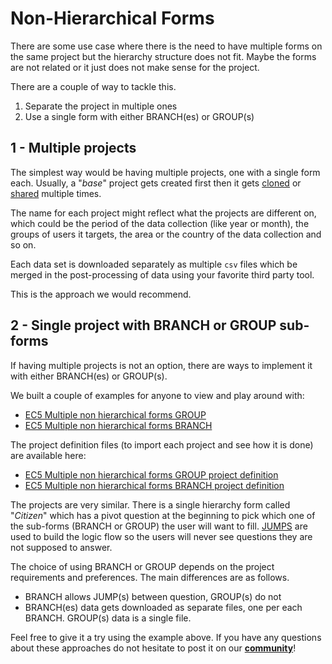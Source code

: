 # Non-Hierarchical Forms

There are some use case where there is the need to have multiple forms on the same project but the hierarchy structure does not fit. Maybe the forms are not related or it just does not make sense for the project.

There are a couple of way to tackle this.

1. Separate the project in multiple ones
2. Use a single form with either BRANCH(es) or GROUP(s)

## 1 - Multiple projects

The simplest way would be having multiple projects, one with a single form each. Usually, a "_base_" project gets created first then it gets [cloned](../web-application/clone-project.md) or [shared](../web-application/import-and-export-projects.md) multiple times.

The name for each project might reflect what the projects are different on, which could be the period of the data collection (like year or month), the groups of users it targets, the area or the country of the data collection and so on.

Each data set is downloaded separately as multiple `csv` files which be merged in the post-processing of data using your favorite third party tool.

This is the approach we would recommend.

## 2 - Single project with BRANCH or GROUP sub-forms

If having multiple projects is not an option, there are ways to implement it with either BRANCH(es) or GROUP(s).

We built a couple of examples for anyone to view and play around with:

* [EC5 Multiple non hierarchical forms GROUP](https://five.epicollect.net/project/ec5-multiple-non-hierarchical-forms-group)
* [EC5 Multiple non hierarchical forms BRANCH](https://five.epicollect.net/project/ec5-multiple-non-hierarchical-forms-branch)

The project definition files (to import each project and see how it is done) are available here:

* [EC5 Multiple non hierarchical forms GROUP project definition](https://drive.google.com/file/d/1nSZmoIuJIotILvxNFF25SW0wmnc8-Mz8/view)
* [EC5 Multiple non hierarchical forms BRANCH project definition](https://drive.google.com/file/d/1eoTOWonDe0\_Bxz722QoPPY-sF8fxhdrc/view)

The projects are very similar. There is a single hierarchy form called "_Citizen_" which has a pivot question at the beginning to pick which one of the sub-forms (BRANCH or GROUP) the user will want to fill. [JUMPS](../formbuilder/jumps.md) are used to build the logic flow so the users will never see questions they are not supposed to answer.

The choice of using BRANCH or GROUP depends on the project requirements and preferences. The main differences are as follows.

* BRANCH allows JUMP(s) between question, GROUP(s) do not
* BRANCH(es) data gets downloaded as separate files, one per each BRANCH. GROUP(s) data is a single file.

Feel free to give it a try using the example above. If you have any questions about these approaches do not hesitate to post it on our [**community**](https://spectrum.chat/epicollect5)!
